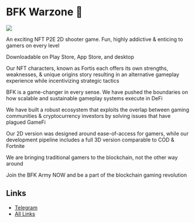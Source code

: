 # BFK Warzone 🔫
![](https://files.catbox.moe/ixu8gr.gif)

An exciting NFT P2E 2D shooter game. Fun, highly addictive & enticing to gamers on every level

Downloadable on Play Store, App Store, and desktop

Our NFT characters, known as Fortis each offers its own strengths, weaknesses, & unique origins story resulting in an alternative gameplay experience while incentivizing strategic tactics

BFK is a game-changer in every sense. We have pushed the boundaries on how scalable and sustainable gameplay systems execute in DeFi

We have built a robust ecosystem that exploits the overlap between gaming communities & cryptocurrency investors by solving issues that have plagued GameFi

Our 2D version was designed around ease-of-access for gamers, while our development pipeline includes a full 3D version comparable to COD & Fortnite

We are bringing traditional gamers to the blockchain, not the other way around

Join the BFK Army NOW and be a part of the blockchain gaming revolution

## Links
- [Telegram](https://t.me/bfkwarzone) 
- [All Links](https://bit.ly/3AlYMqR) 